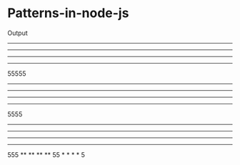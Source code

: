 # Patterns-in-node-js

Output

*****
*****
*****
*****
55555
****
****
****
****
5555
***
***
***
***
555
**
**
**
**
55
*
*
*
*
5
